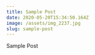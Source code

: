 ```yaml
---
title: Sample Post
date: 2020-05-20T15:34:50.164Z
image: /assets/img_2237.jpg
slug: sample-post
---
```

Sample Post